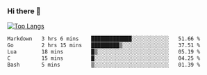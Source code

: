 ### Hi there 👋

<!--
**3Xpl0it3r/3Xpl0it3r** is a ✨ _special_ ✨ repository because its `README.md` (this file) appears on your GitHub profile.

Here are some ideas to get you started:

- 🔭 I’m currently working on ...
- 🌱 I’m currently learning ...
- 👯 I’m looking to collaborate on ...
- 🤔 I’m looking for help with ...
- 💬 Ask me about ...
- 📫 How to reach me: ...
- 😄 Pronouns: ...
- ⚡ Fun fact: ...
-->


[![Top Langs](https://github-readme-stats.vercel.app/api/top-langs/?username=3Xpl0it3r&layout=compact)](https://github.com/3Xpl0it3r/3Xpl0it3r)

<!--START_SECTION:waka-->

```txt
Markdown   3 hrs 6 mins    █████████████░░░░░░░░░░░░   51.66 %
Go         2 hrs 15 mins   █████████▒░░░░░░░░░░░░░░░   37.51 %
Lua        18 mins         █▒░░░░░░░░░░░░░░░░░░░░░░░   05.19 %
C          15 mins         █░░░░░░░░░░░░░░░░░░░░░░░░   04.25 %
Bash       5 mins          ▒░░░░░░░░░░░░░░░░░░░░░░░░   01.39 %
```

<!--END_SECTION:waka-->
